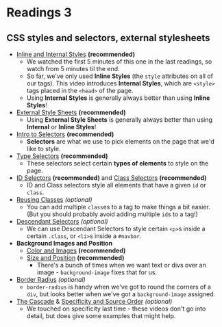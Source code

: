 # Readings 3

## CSS styles and selectors, external stylesheets

-   [Inline and Internal Styles](https://teamtreehouse.com/library/css-basics/getting-started-with-css/inline-and-internal-styles) **(recommended)**
    -   We watched the first 5 minutes of this one in the last readings, so watch from 5 minutes til the end.
    -   So far, we've only used **Inline Styles** (the `style` attributes on all of our tags). This video introduces **Internal Styles**, which are `<style>` tags placed in the `<head>` of the page.
    -   Using **Internal Styles** is generally always better than using **Inline Styles**!
-   [External Style Sheets](https://teamtreehouse.com/library/css-basics/getting-started-with-css/external-style-sheets) **(recommended)**
    -   Using **External Style Sheets** is generally always better than using **Internal** or **Inline Styles**!
-   [Intro to Selectors](https://teamtreehouse.com/library/css-basics/basic-selectors/intro-to-selectors) **(recommended)**
    -   **Selectors** are what we use to pick elements on the page that we'd like to style.
-   [Type Selectors](https://teamtreehouse.com/library/css-basics/basic-selectors/type-selectors) **(recommended)**
    -   These selectors select certain **types of elements** to style on the page.
-   [ID Selectors](https://teamtreehouse.com/library/css-basics/basic-selectors/id-selectors) **(recommended)** and [Class Selectors](https://teamtreehouse.com/library/css-basics/basic-selectors/class-selectors) **(recommended)**
    -   ID and Class selectors style all elements that have a given `id` or `class`.
-   [Reusing Classes](https://teamtreehouse.com/library/css-basics/basic-selectors/reusing-classes) _(optional)_
    -   You can add multiple `class`es to a tag to make things a bit easier. (But you should probably avoid adding multiple `id`s to a tag!)
-   [Descendant Selectors](https://teamtreehouse.com/library/css-basics/basic-selectors/descendant-selectors-2) _(optional)_
    -   We can use Descendant Selectors to style certain `<p>`s inside a certain `.class`, or `<li>`s inside a `#navbar`.
-   **Background Images and Position**
    -   [Color and Images](https://teamtreehouse.com/library/css-basics/basic-layout/backgrounds-color-and-images) **(recommended)**
    -   [Size and Position](https://teamtreehouse.com/library/css-basics/basic-layout/backgrounds-size-and-position) **(recommended)**
        -   There's a bunch of times when we want text or divs over an image - `background-image` fixes that for us.
-   [Border Radius](https://teamtreehouse.com/library/css-basics/designing-with-the-latest-features/border-radius-2) _(optional)_
    -   `border-radius` is handy when we've got to round the corners of a `div`, but looks better when we've got a `background-image` assigned.
-   [The Cascade](https://teamtreehouse.com/library/css-basics/fundamental-concepts/the-cascade-importance) & [Specificity and Source Order](https://teamtreehouse.com/library/css-basics/fundamental-concepts/the-cascade-specificity-and-source-order) _(optional)_
    -   We touched on specificity last time - these videos don't go into detail, but does give some examples that might help.
